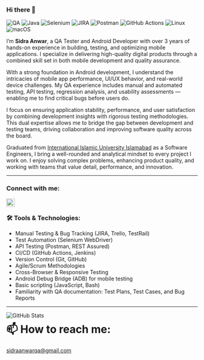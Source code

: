 ### Hi there 👋

![QA](https://img.shields.io/badge/QA%20Tester-Engineer-blue?style=flat-square&logo=testing-library&logoColor=white)
![Java](https://img.shields.io/badge/Java-ED8B00?style=flat-square&logo=java&logoColor=white)
![Selenium](https://img.shields.io/badge/Selenium-43B02A?style=flat-square&logo=selenium&logoColor=white)
![JIRA](https://img.shields.io/badge/JIRA-0052CC?style=flat-square&logo=jira&logoColor=white)
![Postman](https://img.shields.io/badge/Postman-FF6C37?style=flat-square&logo=postman&logoColor=white)
![GitHub Actions](https://img.shields.io/badge/GitHub_Actions-2088FF?style=flat-square&logo=githubactions&logoColor=white)
![Linux](https://img.shields.io/badge/Linux-FCC624?style=flat-square&logo=linux&logoColor=black)
![macOS](https://img.shields.io/badge/macOS-000000?style=flat-square&logo=apple&logoColor=white)

I’m **Sidra Anwar**, a QA Tester and Android Developer with over 3 years of hands-on experience in building, testing, and optimizing mobile applications. I specialize in delivering high-quality digital products through a combined skill set in both mobile development and quality assurance.

With a strong foundation in Android development, I understand the intricacies of mobile app performance, UI/UX behavior, and real-world device challenges. My QA experience includes manual and automated testing, API testing, regression analysis, and usability assessments — enabling me to find critical bugs before users do.

I focus on ensuring application stability, performance, and user satisfaction by combining development insights with rigorous testing methodologies. This dual expertise allows me to bridge the gap between development and testing teams, driving collaboration and improving software quality across the board.

Graduated from [International Islamic University Islamabad](https://www.iiu.edu.pk/) as a Software Engineers, I bring a well-rounded and analytical mindset to every project I work on. I enjoy solving complex problems, enhancing product quality, and working with teams that value detail, performance, and innovation.

---

### Connect with me:

[<img align="left" alt="sidraanwarqa | LinkedIn" width="22px" src="https://cdn2.iconfinder.com/data/icons/social-media-2285/512/1_Linkedin_unofficial_colored_svg-512.png" />][linkedin]

<br />

### 🛠️ Tools & Technologies:

- Manual Testing & Bug Tracking (JIRA, Trello, TestRail)
- Test Automation (Selenium WebDriver)
- API Testing (Postman, REST Assured)
- CI/CD (GitHub Actions, Jenkins)
- Version Control (Git, GitHub)
- Agile/Scrum Methodologies
- Cross-Browser & Responsive Testing
- Android Debug Bridge (ADB) for mobile testing
- Basic scripting (JavaScript, Bash)
- Familiarity with QA documentation: Test Plans, Test Cases, and Bug Reports

---

<img align="left" alt="GitHub Stats" src="https://github-readme-stats.vercel.app/api?username=sidraanwarqa&theme=light&show_icons=true&hide_border=true&count_private=true" />

# 📫 How to reach me:  
sidraanwarqa@gmail.com

[linkedin]: https://www.linkedin.com/in/sidraanwarqa
